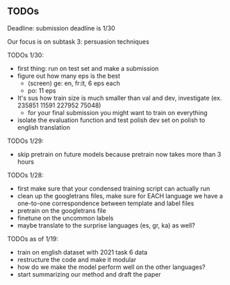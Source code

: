 ## TODOs

Deadline: submission deadline is 1/30

Our focus is on subtask 3: persuasion techniques


TODOs 1/30:
 - first thing: run on test set and make a submission
 - figure out how many eps is the best
    - (screen) ge: en, fr:it, 6 eps each
    - po: 11 eps
 - It's sus how train size is much smaller than val and dev, investigate (ex. 235851 11591 227952 75048)
    - for your final submission you might want to train on everything
 - isolate the evaluation function and test polish dev set on polish to english translation

TODOs 1/29:
 - skip pretrain on future models because pretrain now takes more than 3 hours

TODOs 1/28: 
 - first make sure that your condensed training script can actually run
 - clean up the googletrans files, make sure for EACH language we have a one-to-one correspondence between template and label files
 - pretrain on the googletrans file
 - finetune on the uncommon labels
 - maybe translate to the surprise languages (es, gr, ka) as well?

TODOs as of 1/19:
 - train on english dataset with 2021 task 6 data
 - restructure the code and make it modular
 - how do we make the model perform well on the other languages?
 - start summarizing our method and draft the paper  